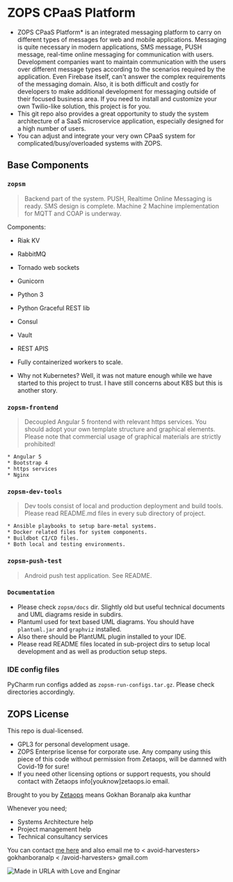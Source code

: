 # ZOPS CPaaS Platform

* ZOPS CPaaS Platform* is an integrated messaging platform to carry on different types of messages for web and mobile applications.
Messaging is quite necessary in modern applications, SMS message, PUSH message, real-time online messaging for communication with users.
Development companies want to maintain communication with the users over different message types according to the scenarios
required by the application. Even Firebase itself, can't answer the complex requirements of the messaging domain.
Also, it is both difficult and costly for developers to make additional development for messaging outside of their focused business area.
If you need to install and customize your own Twilio-like solution, this project is for you.
* This git repo also provides a great opportunity to study the system architecture of a SaaS microservice application, especially designed for a high number of users.
* You can adjust and integrate your very own CPaaS system for complicated/busy/overloaded systems with ZOPS.

## Base Components

### ```zopsm```

> Backend part of the system. PUSH, Realtime Online Messaging is ready.
> SMS  design is complete.
> Machine 2 Machine implementation for MQTT and COAP is underway.

Components:

* Riak KV
* RabbitMQ
* Tornado web sockets
* Gunicorn
* Python 3
* Python Graceful REST lib
* Consul
* Vault
* REST APIS
* Fully containerized workers to scale.

* Why not Kubernetes? Well, it was not mature enough while we have started to this project to trust. I have still concerns about K8S but this is another story.

### ```zopsm-frontend```

> Decoupled Angular 5 frontend with relevant https services. You should adopt your own
> template structure and graphical elements. Please note that commercial usage of graphical
> materials are strictly prohibited!

    * Angular 5
    * Bootstrap 4
    * https services
    * Nginx

###  ```zopsm-dev-tools```

> Dev tools consist of local and production deployment and build tools.
> Please read README.md files in every sub directory of project.

    * Ansible playbooks to setup bare-metal systems.
    * Docker related files for system components.
    * Buildbot CI/CD files.
    * Both local and testing environments.

###  ```zopsm-push-test```

> Android push test application. See README.

### ```Documentation```

* Please check ```zopsm/docs``` dir. Slightly old but useful technical documents and UML diagrams reside in subdirs.
* Plantuml used for text based UML diagrams. You should have ```plantuml.jar``` and ```graphviz``` installed. 
* Also there should be PlantUML plugin installed to your IDE.
* Please read README files located in sub-project dirs to setup local development and 
as well as production setup steps.

### IDE config files

PyCharm run configs added as ```zopsm-run-configs.tar.gz```. Please check directories accordingly.

## ZOPS License

This repo is dual-licensed.
* GPL3 for personal development usage.
* ZOPS Enterprise license for corporate use. Any company using this piece of this code without permission from Zetaops, will be damned with Covid-19 for sure!
* If you need other licensing options or support requests, you should contact with Zetaops info[youknow]zetaops.io email.

Brought to you by [Zetaops](https://zetaops.io) means Gokhan Boranalp aka kunthar

Whenever you need;

* Systems Architecture help
* Project management help
* Technical consultancy services

You can contact [me here](https://www.linkedin.com/in/gokhanboranalp/) and also email me to < avoid-harvesters> gokhanboranalp < /avoid-harvesters> gmail.com

![Made in URLA with Love and Enginar](https://zetaops.io/static/assets/images/enginar-small.png)
